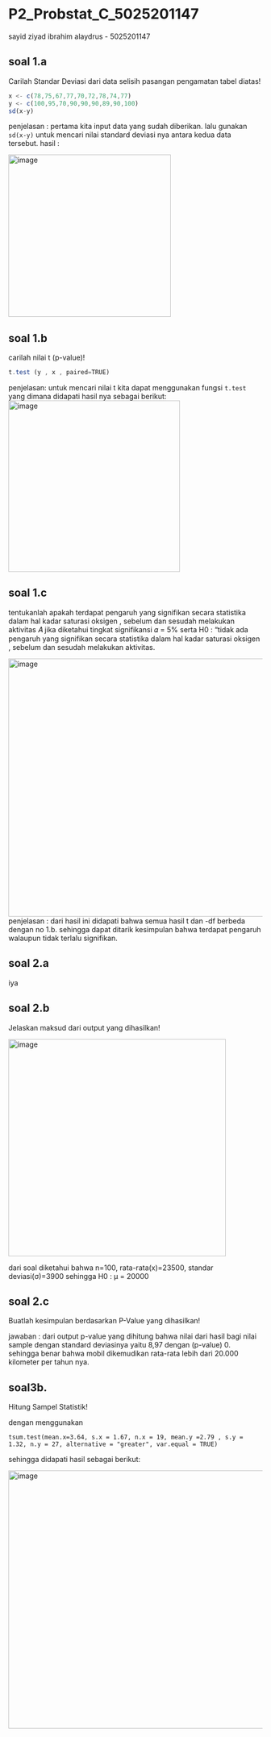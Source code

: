 # P2_Probstat_C_5025201147
sayid ziyad ibrahim alaydrus - 5025201147

## soal 1.a
Carilah Standar Deviasi dari data selisih pasangan pengamatan tabel
diatas!
``` javascript
x <- c(78,75,67,77,70,72,78,74,77)
y <- c(100,95,70,90,90,90,89,90,100)
sd(x-y)
```
penjelasan :
pertama kita input data yang sudah diberikan. lalu gunakan `sd(x-y)` untuk mencari nilai standard deviasi nya antara kedua data tersebut.
hasil : 

<img width="322" alt="image" src="https://user-images.githubusercontent.com/103352161/170865379-2e05c5d1-7443-46a3-869a-219af5f058fc.png">

## soal 1.b
carilah nilai t (p-value)!
```javascript
t.test (y , x , paired=TRUE)
```
penjelasan:
untuk mencari nilai t kita dapat menggunakan fungsi `t.test` yang dimana didapati hasil nya sebagai berikut:
<img width="340" alt="image" src="https://user-images.githubusercontent.com/103352161/170865756-88242dbd-7f38-4a94-93cf-03954e5d0c07.png">

## soal 1.c
tentukanlah apakah terdapat pengaruh yang signifikan secara statistika
dalam hal kadar saturasi oksigen , sebelum dan sesudah melakukan
aktivitas 𝐴 jika diketahui tingkat signifikansi 𝛼 = 5% serta H0 : “tidak ada
pengaruh yang signifikan secara statistika dalam hal kadar saturasi
oksigen , sebelum dan sesudah melakukan aktivitas.

<img width="512" alt="image" src="https://user-images.githubusercontent.com/103352161/170866315-35421af6-9ed1-4e0c-b2a0-e844ca1de155.png">
penjelasan :
dari hasil ini didapati bahwa semua hasil t dan -df berbeda dengan no 1.b. sehingga dapat ditarik kesimpulan bahwa terdapat pengaruh walaupun tidak terlalu signifikan. 

## soal 2.a
iya

## soal 2.b
Jelaskan maksud dari output yang dihasilkan!

<img width="431" alt="image" src="https://user-images.githubusercontent.com/103352161/170867176-85038dc7-1a2a-4b97-892a-0715b584da10.png">

dari soal diketahui bahwa n=100, rata-rata(x)=23500, standar deviasi(σ)=3900 sehingga H0 : μ = 20000

## soal 2.c
Buatlah kesimpulan berdasarkan P-Value yang dihasilkan!

jawaban :
dari output p-value yang dihitung bahwa nilai dari hasil bagi nilai sample dengan standard deviasinya yaitu 8,97 dengan (p-value) 0. sehingga benar bahwa mobil dikemudikan rata-rata lebih dari 20.000 kilometer per tahun nya.

## soal3b.
Hitung Sampel Statistik!

dengan menggunakan 
``` 
tsum.test(mean.x=3.64, s.x = 1.67, n.x = 19, mean.y =2.79 , s.y = 1.32, n.y = 27, alternative = "greater", var.equal = TRUE)
```
sehingga didapati hasil sebagai berikut:

<img width="512" alt="image" src="https://user-images.githubusercontent.com/103352161/170872130-91167c51-8126-42d2-99ef-8286bbf7889c.png">









